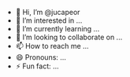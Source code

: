 - 👋 Hi, I’m @jucapeor
- 👀 I’m interested in ...
- 🌱 I’m currently learning ...
- 💞️ I’m looking to collaborate on ...
- 📫 How to reach me ...
- 😄 Pronouns: ...
- ⚡ Fun fact: ...

<!---
jucapeor/jucapeor is a ✨ special ✨ repository because its `README.md` (this file) appears on your GitHub profile.
You can click the Preview link to take a look at your changes.
--->
